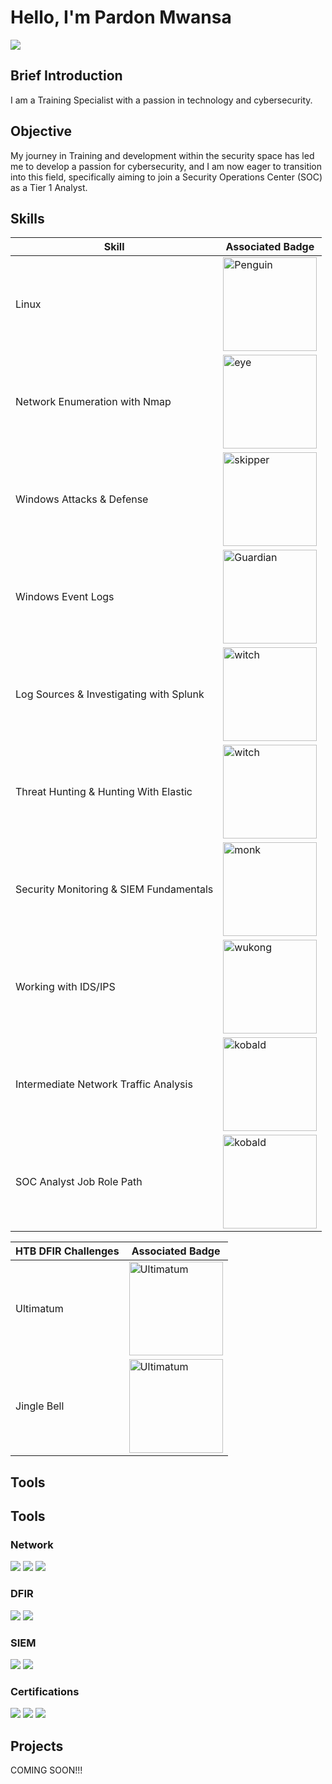 # Hello, I'm Pardon Mwansa
<a href="https://linkedin.com/in/pardon-mwansa-cc-39317567"><img src="https://img.shields.io/badge/-LinkedIn-0072b1?&style=for-the-badge&logo=linkedin&logoColor=white" /></a>

## Brief Introduction 

I am a Training Specialist with a passion in technology and cybersecurity.

## Objective

My journey in Training and development within the security space has led me to develop a passion for cybersecurity, and I am now eager to transition into this field, specifically aiming to join a Security Operations Center (SOC) as a Tier 1 Analyst.

## Skills


| Skill                                         | Associated Badge        |
|-----------------------------------------------|----------------------------|
| Linux          | <a href="https://academy.hackthebox.com/achievement/badge/783b5e0a-ec1e-11ee-b18d-bea50ffe6cb4"><img src="https://academy.hackthebox.com/storage/badges/our-favorite-seabird.png" alt="Penguin" width="150" height="150"></a>|
| Network Enumeration with Nmap  | <a href="https://academy.hackthebox.com/achievement/badge/82511515-edaf-11ee-b18d-bea50ffe6cb4"><img src="https://academy.hackthebox.com/storage/badges/the-eye-that-sees-all.png" alt="eye" width="150" height="150"></a>|
| Windows Attacks & Defense         | <a href="https://academy.hackthebox.com/achievement/badge/40909f26-2969-11ef-b18d-bea50ffe6cb4"><img src="https://academy.hackthebox.com/storage/badges/13a1e9710b53ad5795a971afb304a0cf/logo.png" alt="skipper" width="150" height="150"></a>|
| Windows Event Logs      | <a href="https://academy.hackthebox.com/achievement/badge/9d14a0f1-0542-11ef-b18d-bea50ffe6cb4"><img src="https://academy.hackthebox.com/storage/badges/eb072974e828f87af924bce557b2c614/logo.png" alt="Guardian" width="150" height="150"></a>|
|  Log Sources & Investigating with Splunk                  | <a href="https://academy.hackthebox.com/achievement/badge/c1408cb7-1690-11ef-b18d-bea50ffe6cb4"><img src="https://academy.hackthebox.com/storage/badges/f284df82c57336019410ed5f68ace295/logo.png" alt="witch" width="150" height="150"></a>|
| Threat Hunting & Hunting With Elastic  | <a href="https://academy.hackthebox.com/achievement/badge/65c967ac-11db-11ef-b18d-bea50ffe6cb4"><img src="https://academy.hackthebox.com/storage/badges/d7343c8afb32e9feee0fed1fc2acd378/logo.png" alt="witch" width="150" height="150"></a>|
| Security Monitoring & SIEM Fundamentals  |<a href="https://academy.hackthebox.com/achievement/badge/581f9399-f59a-11ee-b18d-bea50ffe6cb4"><img src="https://academy.hackthebox.com/storage/badges/abc6e5a362f8adad812c5cfa87783bd9/logo.png" alt="monk" width="150" height="150"></a> |
| Working with IDS/IPS  | <a href="https://academy.hackthebox.com/achievement/badge/22f54f39-390b-11ef-b18d-bea50ffe6cb4"><img src="https://academy.hackthebox.com/storage/badges/cf9c253dc8ebf2b6aeec619b9ab67da6/logo.png" alt="wukong" width="150" height="150"></a>|
| Intermediate Network Traffic Analysis | <a href="https://academy.hackthebox.com/achievement/badge/5d7244f4-2fb1-11ef-b18d-bea50ffe6cb4"><img src="https://academy.hackthebox.com/storage/badges/89021e789fbd37d54a28b1f242d9153e/logo.png" alt="kobald" width="150" height="150"></a>|
| SOC Analyst Job Role Path | <a href="https://academy.hackthebox.com/achievement/badge/3f376a66-4827-11ef-b18d-bea50ffe6cb4"><img src="https://academy.hackthebox.com/storage/badges/38f420076471d88c3d5f5d0db423cca1/logo.png" alt="kobald" width="150" height="150"></a>|

| HTB DFIR Challenges                                        | Associated Badge        |
|-----------------------------------------------|----------------------------|
| Ultimatum | <a href="https://labs.hackthebox.com/achievement/sherlock/1893873/615"><img src="https://labs.hackthebox.com/storage/challenges/58d4d1e7b1e97b258c9ed0b37e02d087.png" alt="Ultimatum" width="150" height="150"></a>|
| Jingle Bell | <a href="https://labs.hackthebox.com/achievement/sherlock/1893873/613"><img src="https://labs.hackthebox.com/storage/challenges/f29c21d4897f78948b91f03172341b7b.png" alt="Ultimatum" width="150" height="150"></a>|
## Tools
## Tools

### Network
<div>
    <a href="https://academy.hackthebox.com/achievement/1209782/229"><img src="https://img.shields.io/badge/-Wireshark-1679A7?&style=for-the-badge&logo=Wireshark&logoColor=white" /></a>
   <a href="https://academy.hackthebox.com/achievement/1209782/226"><img src="https://img.shields.io/badge/-Suricata-EF3B2D?&style=for-the-badge&logo=Suricata&logoColor=white" /></a>
   <a href="https://academy.hackthebox.com/achievement/1209782/226"> <img src="https://img.shields.io/badge/-Zeek-777BB4?&style=for-the-badge&logo=Zeek&logoColor=white" />
</div></a>

### DFIR
<div>
    <img src="https://img.shields.io/badge/-Microsoft_Defender_for_Endpoint-00A4EF?&style=for-the-badge&logo=Microsoft&logoColor=white" />
    <img src="https://img.shields.io/badge/-Velociraptor-4B275F?&style=for-the-badge&logo=Velociraptor&logoColor=white" />
</div>

### SIEM
<div>
    <a href="https://academy.hackthebox.com/achievement/1209782/218"><img src="https://img.shields.io/badge/-Splunk-000000?&style=for-the-badge&logo=Splunk&logoColor=white" /></a>
    <a href="https://academy.hackthebox.com/achievement/1209782/214"><img src="https://img.shields.io/badge/-Elastic-005571?&style=for-the-badge&logo=Elastic&logoColor=white" /></a>
</div>

### Certifications
<div>
<a href="https://www.credly.com/badges/b16e97fd-65be-499a-8aa7-cfa083059d3e"><img src="https://img.shields.io/badge/Certified_in_Cybersecurity-green" /></a>
<a href="https://www.credly.com/badges/8eaaf507-c076-4f29-a6dc-337750ec8705"><img src="https://img.shields.io/badge/Google_Cybersecurity_Certificate-yellow"/></a>
<a href="https://www.credly.com/badges/031f3648-7749-455c-a84b-57aedabe4386"><img src="https://img.shields.io/badge/Google_Project_Management_Certificate-orange" /></a>
</div>

## Projects
COMING SOON!!!
